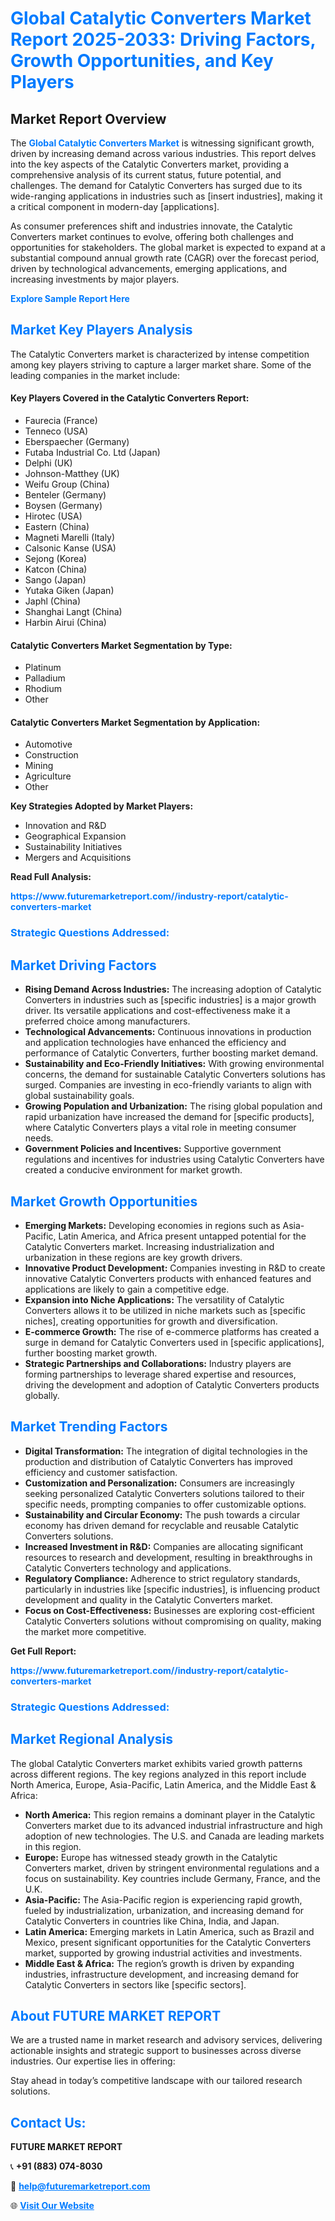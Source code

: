 <h1 style="color: #007BFF;">Global Catalytic Converters Market Report 2025-2033: Driving Factors, Growth Opportunities, and Key Players</h1>

<section id="overview">
<h2>Market Report Overview</h2>
<p>The <a href="https://www.futuremarketreport.com//industry-report/catalytic-converters-market" style="color: #007BFF; text-decoration: none;"><strong>Global Catalytic Converters Market</strong></a> is witnessing significant growth, driven by increasing demand across various industries. This report delves into the key aspects of the Catalytic Converters market, providing a comprehensive analysis of its current status, future potential, and challenges. The demand for Catalytic Converters has surged due to its wide-ranging applications in industries such as [insert industries], making it a critical component in modern-day [applications].</p>
<p>As consumer preferences shift and industries innovate, the Catalytic Converters market continues to evolve, offering both challenges and opportunities for stakeholders. The global market is expected to expand at a substantial compound annual growth rate (CAGR) over the forecast period, driven by technological advancements, emerging applications, and increasing investments by major players.</p>
</section>

<section id="overview">
<p><a href="https://www.futuremarketreport.com//request-sample/reportId=86542" style="color: #007BFF; text-decoration: none;"><strong>Explore Sample Report Here</strong></a></p>
</section>

<section id="key-players">
<h2 style="color: #007BFF;">Market Key Players Analysis</h2>
<p>The Catalytic Converters market is characterized by intense competition among key players striving to capture a larger market share. Some of the leading companies in the market include:</p>
<h4>Key Players Covered in the Catalytic Converters Report:</h4>
<ul><li>Faurecia (France)</li><li>Tenneco (USA)</li><li>Eberspaecher (Germany)</li><li>Futaba Industrial Co. Ltd (Japan)</li><li>Delphi (UK)</li><li>Johnson-Matthey (UK)</li><li>Weifu Group (China)</li><li>Benteler (Germany)</li><li>Boysen (Germany)</li><li>Hirotec (USA)</li><li>Eastern (China)</li><li>Magneti Marelli (Italy)</li><li>Calsonic Kanse (USA)</li><li>Sejong (Korea)</li><li>Katcon (China)</li><li>Sango (Japan)</li><li>Yutaka Giken (Japan)</li><li>Japhl (China)</li><li>Shanghai Langt (China)</li><li>Harbin Airui (China)</li></ul>
<h4>Catalytic Converters Market Segmentation by Type:</h4>
<ul><li>Platinum</li><li>Palladium</li><li>Rhodium</li><li>Other</li></ul>

<h4>Catalytic Converters Market Segmentation by Application:</h4>
<ul><li>Automotive</li><li>Construction</li><li>Mining</li><li>Agriculture</li><li>Other</li></ul>
<p><strong>Key Strategies Adopted by Market Players:</strong></p>
<ul>
<li>Innovation and R&D</li>
<li>Geographical Expansion</li>
<li>Sustainability Initiatives</li>
<li>Mergers and Acquisitions</li>
</ul>
</section>

<section>
<p><strong>Read Full Analysis: </strong></p><a href="https://www.futuremarketreport.com//industry-report/catalytic-converters-market" style="color: #007BFF; text-decoration: none;"><strong>https://www.futuremarketreport.com//industry-report/catalytic-converters-market</strong></a>
<h3 style="color: #007BFF;">Strategic Questions Addressed:</h3>
</section>

<section id="driving-factors">
<h2 style="color: #007BFF;">Market Driving Factors</h2>
<ul>
<li><strong>Rising Demand Across Industries:</strong> The increasing adoption of Catalytic Converters in industries such as [specific industries] is a major growth driver. Its versatile applications and cost-effectiveness make it a preferred choice among manufacturers.</li>
<li><strong>Technological Advancements:</strong> Continuous innovations in production and application technologies have enhanced the efficiency and performance of Catalytic Converters, further boosting market demand.</li>
<li><strong>Sustainability and Eco-Friendly Initiatives:</strong> With growing environmental concerns, the demand for sustainable Catalytic Converters solutions has surged. Companies are investing in eco-friendly variants to align with global sustainability goals.</li>
<li><strong>Growing Population and Urbanization:</strong> The rising global population and rapid urbanization have increased the demand for [specific products], where Catalytic Converters plays a vital role in meeting consumer needs.</li>
<li><strong>Government Policies and Incentives:</strong> Supportive government regulations and incentives for industries using Catalytic Converters have created a conducive environment for market growth.</li>
</ul>
</section>

<section id="growth-opportunities">
<h2 style="color: #007BFF;">Market Growth Opportunities</h2>
<ul>
<li><strong>Emerging Markets:</strong> Developing economies in regions such as Asia-Pacific, Latin America, and Africa present untapped potential for the Catalytic Converters market. Increasing industrialization and urbanization in these regions are key growth drivers.</li>
<li><strong>Innovative Product Development:</strong> Companies investing in R&D to create innovative Catalytic Converters products with enhanced features and applications are likely to gain a competitive edge.</li>
<li><strong>Expansion into Niche Applications:</strong> The versatility of Catalytic Converters allows it to be utilized in niche markets such as [specific niches], creating opportunities for growth and diversification.</li>
<li><strong>E-commerce Growth:</strong> The rise of e-commerce platforms has created a surge in demand for Catalytic Converters used in [specific applications], further boosting market growth.</li>
<li><strong>Strategic Partnerships and Collaborations:</strong> Industry players are forming partnerships to leverage shared expertise and resources, driving the development and adoption of Catalytic Converters products globally.</li>
</ul>
</section>

<section id="trending-factors">
<h2 style="color: #007BFF;">Market Trending Factors</h2>
<ul>
<li><strong>Digital Transformation:</strong> The integration of digital technologies in the production and distribution of Catalytic Converters has improved efficiency and customer satisfaction.</li>
<li><strong>Customization and Personalization:</strong> Consumers are increasingly seeking personalized Catalytic Converters solutions tailored to their specific needs, prompting companies to offer customizable options.</li>
<li><strong>Sustainability and Circular Economy:</strong> The push towards a circular economy has driven demand for recyclable and reusable Catalytic Converters solutions.</li>
<li><strong>Increased Investment in R&D:</strong> Companies are allocating significant resources to research and development, resulting in breakthroughs in Catalytic Converters technology and applications.</li>
<li><strong>Regulatory Compliance:</strong> Adherence to strict regulatory standards, particularly in industries like [specific industries], is influencing product development and quality in the Catalytic Converters market.</li>
<li><strong>Focus on Cost-Effectiveness:</strong> Businesses are exploring cost-efficient Catalytic Converters solutions without compromising on quality, making the market more competitive.</li>
</ul>
</section>

<section>
<p><strong>Get Full Report: </strong></p><a href="https://www.futuremarketreport.com//industry-report/catalytic-converters-market" style="color: #007BFF; text-decoration: none;"><strong>https://www.futuremarketreport.com//industry-report/catalytic-converters-market</strong></a>
<h3 style="color: #007BFF;">Strategic Questions Addressed:</h3>
</section>


<section id="regional-analysis">
<h2 style="color: #007BFF;">Market Regional Analysis</h2>
<p>The global Catalytic Converters market exhibits varied growth patterns across different regions. The key regions analyzed in this report include North America, Europe, Asia-Pacific, Latin America, and the Middle East & Africa:</p>
<ul>
<li><strong>North America:</strong> This region remains a dominant player in the Catalytic Converters market due to its advanced industrial infrastructure and high adoption of new technologies. The U.S. and Canada are leading markets in this region.</li>
<li><strong>Europe:</strong> Europe has witnessed steady growth in the Catalytic Converters market, driven by stringent environmental regulations and a focus on sustainability. Key countries include Germany, France, and the U.K.</li>
<li><strong>Asia-Pacific:</strong> The Asia-Pacific region is experiencing rapid growth, fueled by industrialization, urbanization, and increasing demand for Catalytic Converters in countries like China, India, and Japan.</li>
<li><strong>Latin America:</strong> Emerging markets in Latin America, such as Brazil and Mexico, present significant opportunities for the Catalytic Converters market, supported by growing industrial activities and investments.</li>
<li><strong>Middle East & Africa:</strong> The region’s growth is driven by expanding industries, infrastructure development, and increasing demand for Catalytic Converters in sectors like [specific sectors].</li>
</ul>
</section>

<footer>
<h2 style="color: #007BFF;">About FUTURE MARKET REPORT</h2>
<p>We are a trusted name in market research and advisory services, delivering actionable insights and strategic support to businesses across diverse industries. Our expertise lies in offering:</p>

<p>Stay ahead in today’s competitive landscape with our tailored research solutions.</p>

<h2 style="color: #007BFF;">Contact Us:</h2>
<p><strong>FUTURE MARKET REPORT</strong></p>
<p>📞 <strong>+91 (883) 074-8030</strong></p>
<p>📧 <strong><a href="mailto:help@futuremarketreport.com" style="color: #007BFF;">help@futuremarketreport.com</a></strong></p>
<p>🌐 <strong><a href="https://www.futuremarketreport.com/" style="color: #007BFF;">Visit Our Website</a></strong></p>
</footer>